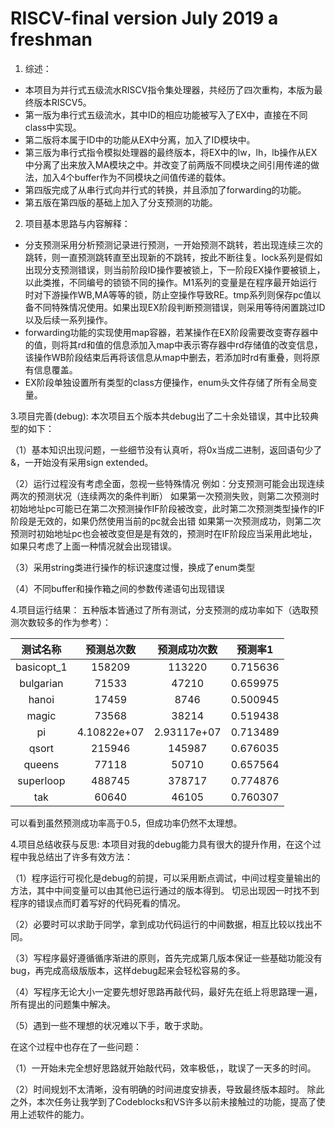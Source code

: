 # RISCV-final version   July 2019 a freshman
1. 综述：
* 本项目为并行式五级流水RISCV指令集处理器，共经历了四次重构，本版为最终版本RISCV5。
* 第一版为串行式五级流水，其中ID的相应功能被写入了EX中，直接在不同class中实现。
* 第二版将本属于ID中的功能从EX中分离，加入了ID模块中。
* 第三版为串行式指令模拟处理器的最终版本，将EX中的lw，lh，lb操作从EX中分离了出来放入MA模块之中。并改变了前两版不同模块之间引用传递的做法，加入4个buffer作为不同模块之间值传递的载体。
* 第四版完成了从串行式向并行式的转换，并且添加了forwarding的功能。
* 第五版在第四版的基础上加入了分支预测的功能。
     
2. 项目基本思路与内容解释：
+ 分支预测采用分析预测记录进行预测，一开始预测不跳转，若出现连续三次的跳转，则一直预测跳转直至出现新的不跳转，按此不断往复。lock系列是假如出现分支预测错误，则当前阶段ID操作要被锁上，下一阶段EX操作要被锁上，以此类推，不同编号的锁锁不同的操作。M1系列的变量是在程序最开始运行时对下游操作WB,MA等等的锁，防止空操作导致RE。tmp系列则保存pc值以备不同特殊情况使用。如果出现EX阶段判断预测错误，则采用等待闲置跳过ID以及后续一系列操作。
+ forwarding功能的实现使用map容器，若某操作在EX阶段需要改变寄存器中的值，则将其rd和值的信息添加入map中表示寄存器中rd存储值的改变信息，该操作WB阶段结束后再将该信息从map中删去，若添加时rd有重叠，则将原有信息覆盖。
+ EX阶段单独设置所有类型的class方便操作，enum头文件存储了所有全局变量。

3.项目完善(debug):
   本次项目五个版本共debug出了二十余处错误，其中比较典型的如下：
   
（1）基本知识出现问题，一些细节没有认真听，将0x当成二进制，返回语句少了&，一开始没有采用sign extended。

（2）运行过程没有考虑全面，忽视一些特殊情况
例如：分支预测可能会出现连续两次的预测状况（连续两次的条件判断）
      如果第一次预测失败，则第二次预测时初始地址pc可能已在第二次预测操作IF阶段被改变，此时第二次预测类型操作的IF阶段是无效的，如果仍然使用当前的pc就会出错
      如果第一次预测成功，则第二次预测时初始地址pc也会被改变但是是有效的，预测时在IF阶段应当采用此地址，如果只考虑了上面一种情况就会出现错误。

（3）采用string类进行操作的标识速度过慢，换成了enum类型

（4）不同buffer和操作箱之间的参数传递语句出现错误

4.项目运行结果：
    五种版本皆通过了所有测试，分支预测的成功率如下（选取预测次数较多的作为参考）：
    
|   测试名称   |   预测总次数 |   预测成功次数  |  预测率1 |
|   :----:    |  :----:     |     :----:    |   :----:  |
|basicopt_1   |    158209   |     113220    |     0.715636 |
|bulgarian    |    71533    |     47210     |     0.659975 |
|hanoi        |    17459    |     8746      |     0.500945 |
|magic        |    73568    |     38214     |     0.519438 |
|pi           |    4.10822e+07 |  2.93117e+07 |    0.713489 |
|qsort        |    215946   |     145987     |    0.676035 |
|queens       |    77118    |     50710      |    0.657564 |
|superloop    |    488745   |     378717     |    0.774876 |
|tak          |    60640    |     46105      |    0.760307 |

可以看到虽然预测成功率高于0.5，但成功率仍然不太理想。

4.项目总结收获与反思:
   本项目对我的debug能力具有很大的提升作用，在这个过程中我总结出了许多有效方法：
     
（1）程序运行可视化是debug的前提，可以采用断点调试，中间过程变量输出的方法，其中中间变量可以由其他已运行通过的版本得到。
    切忌出现因一时找不到程序的错误点而盯着写好的代码死看的情况。

（2）必要时可以求助于同学，拿到成功代码运行的中间数据，相互比较以找出不同。

（3）写程序最好遵循循序渐进的原则，首先完成第几版本保证一些基础功能没有bug，再完成高级版版本，这样debug起来会轻松容易的多。

（4）写程序无论大小一定要先想好思路再敲代码，最好先在纸上将思路理一遍，所有提出的问题集中解决。

（5）遇到一些不理想的状况难以下手，敢于求助。

在这个过程中也存在了一些问题：

（1）一开始未完全想好思路就开始敲代码，效率极低，，耽误了一天多的时间。

（2）时间规划不太清晰，没有明确的时间进度安排表，导致最终版本超时。
除此之外，本次任务让我学到了Codeblocks和VS许多以前未接触过的功能，提高了使用上述软件的能力。
